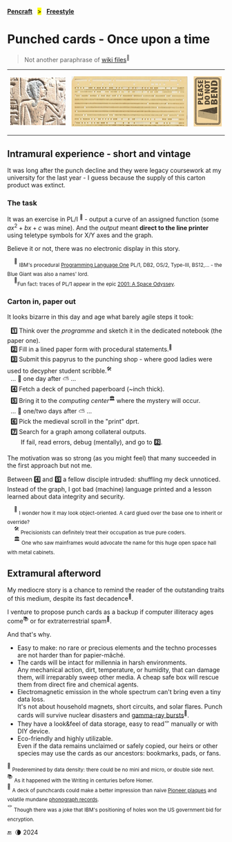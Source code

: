 [**Pencraft**](../../../../README.md)&nbsp;&nbsp;&nbsp;<mark>></mark>&nbsp;&nbsp;&nbsp;[**Freestyle**](../README.md)

# Punched cards - Once upon a time

> Not another paraphrase of [wiki files](https://en.wikipedia.org/wiki/Computer_programming_in_the_punched_card_era)<sup>🔗</sup>

<table><tr><td>
<picture><img alt="Ancient Egypt bas-relief" src="../../../../../_rsc/_img/af/ancient_egypt-bas-relief.jpg" /></picture>
</td><td>
      <p><a href="../../../../../_rsc/_img/photo/hist/1966.punch_cards-stack.jpg"><img src="../../../../../_rsc/_img/af/punchcard.jpg" alt="Punch card in 1966" /></a><p>
</td><td>
<picture><img alt="Please do not bend" src="../../../../../_rsc/_img/signs/do_not_bend-h200px.jpg" />
</picture>
</td></tr></table>

## Intramural experience - short and vintage

It was long after the punch decline and they were legacy coursework at my university for the last year - I guess because the supply of this carton product was extinct.

### The task

It was an exercise in PL/I&nbsp;<sup>🔢</sup> - output a curve of an assigned function (some $`ax^2 + bx + c`$ was mine). And the _output_ meant **direct to the line printer** using teletype symbols for X/Y axes and the graph.

Believe it or not, there was no electronic display in this story.

&nbsp;&nbsp;&nbsp;&nbsp;<sup>🔢</sup>&nbsp;<sub>IBM's procedural [Programming Language One](https://en.wikipedia.org/wiki/PL/I)
PL/1, DB2, OS/2, Type-III, BS12,... - the Blue Giant was also a names' lord.</sub>\
&nbsp;&nbsp;&nbsp;&nbsp;<sup>:cinema:</sup><sub>Fun fact: traces of PL/1 appear in the epic [2001: A Space Odyssey](https://www.wired.com/story/2001-a-space-odyssey-predicted-the-future50-years-ago/).</sub>

### Carton in, paper out

It looks bizarre in this day and age what barely agile steps it took:

&nbsp;&nbsp;**1️⃣** Think over the _programme_ and sketch it in the dedicated notebook (the paper one).\
&nbsp;&nbsp;**2️⃣** Fill in a lined paper form with procedural statements.<sup>🥪</sup>\
&nbsp;&nbsp;**3️⃣** Submit this papyrus to the punching shop - where good ladies were used to decypher student scribble.<sup>🛠️</sup>\
&nbsp;&nbsp;... 🌙 one day after ⛅ ...\
&nbsp;&nbsp;**4️⃣** Fetch a deck of punched paperboard (~inch thick).\
&nbsp;&nbsp;**5️⃣** Bring it to the _computing center_<sup>🏛️</sup> where the mystery will occur.\
&nbsp;&nbsp;... 🌙 one/two days after ⛅ ...\
&nbsp;&nbsp;**6️⃣** Pick the medieval scroll in the "print" dprt.\
&nbsp;&nbsp;**7️⃣**  Search for a graph among collateral outputs.\
&nbsp;&nbsp;&nbsp;&nbsp;&nbsp;&nbsp;&nbsp;&nbsp;If fail, read errors, debug (mentally), and go to **2️⃣**.

The motivation was so strong (as you might feel) that many succeeded in the first approach but not me.

Between **4️⃣** and **5️⃣** a fellow disciple intruded: shuffling my deck unnoticed. Instead of the graph, I got bad (machine) language printed and a lesson learned about data integrity and security.

&nbsp;&nbsp;&nbsp;&nbsp;<sup>🥪</sup> <sub>I wonder how it may look object-oriented. A card glued over the base one to inherit or override?</sub>\
&nbsp;&nbsp;&nbsp;&nbsp;<sup>🛠️</sup> <sub>Precisionists can definitely treat their occupation as true pure coders.</sub>\
&nbsp;&nbsp;&nbsp;&nbsp;<sup>🏛️</sup> <sub>One who saw mainframes would advocate the name for this huge open space hall with metal cabinets.</sub>

## Extramural afterword

My mediocre story is a chance to remind the reader of the outstanding traits of this medium, despite its fast decadence<sup>💾</sup>.

I venture to propose punch cards as a backup if computer illiteracy ages come<sup>📚</sup> or for extraterrestrial spam<sup>🚀</sup>. 

And that's why.

+ Easy to make: no rare or precious elements and the techno processes are not harder than for papier-mâché.
+ The cards will be intact for millennia in harsh environments.\
Any mechanical action, dirt, temperature, or humidity, that can damage them, will irreparably sweep other media.  A cheap safe box will rescue them from direct fire and chemical agents.
+ Electromagnetic emission in the whole spectrum can't bring even a tiny data loss.\
It's not about household magnets, short circuits, and solar flares. Punch cards will survive nuclear disasters and [gamma-ray bursts](https://en.wikipedia.org/wiki/Gamma-ray_burst)<sup>🔗</sup>.
+ They have a look&feel of data storage, easy to read<sup>🪢</sup> manually or with DIY device.
+ Eco-friendly and highly utilizable.\
Even if the data remains unclaimed or safely copied, our heirs or other species may use the cards as our ancestors: bookmarks, pads, or fans.

<sup>💾</sup> <sub>Prederemined by data density: there could be no mini and micro, or double side next.</sub>\
<sup>📚</sup> <sub>As it happened with the Writing in centuries before Homer.</sub>\
<sup>🚀</sup> <sub>A deck of punchcards could make a better impression than naive [Pioneer plaques](https://en.wikipedia.org/wiki/Pioneer_plaque) 
and volatile mundane [phonograph records](https://en.wikipedia.org/wiki/Voyager_Golden_Record).</sub>\
<sup>🪢</sup> <sub>Though there was a joke that IBM's positioning of holes won the US government bid for encryption.</sub>

 🔚 &nbsp;🌘 2024
